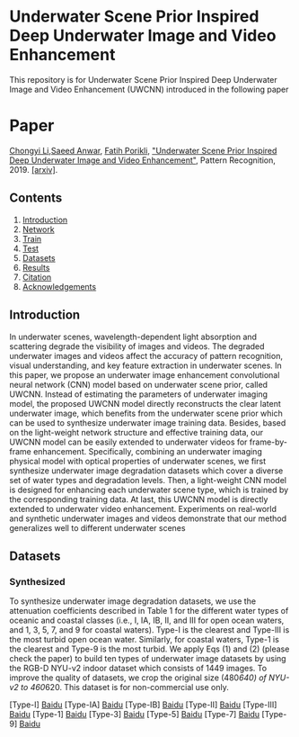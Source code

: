 # Underwater Scene Prior Inspired Deep Underwater Image and Video Enhancement
This repository is for Underwater Scene Prior Inspired Deep Underwater Image and Video Enhancement (UWCNN) introduced in the following paper

# Paper
[Chongyi Li](https://li-chongyi.github.io/),[Saeed Anwar](https://saeed-anwar.github.io/),  [Fatih Porikli](porikli.com), ["Underwater Scene Prior Inspired Deep Underwater Image and Video Enhancement"](https://www.sciencedirect.com/science/article/pii/S0031320319303401), Pattern Recognition, 2019. [[arxiv]](https://arxiv.org/pdf/1807.03528.pdf).

 ## Contents
1. [Introduction](#introduction)
2. [Network](#network)
2. [Train](#train)
3. [Test](#test)
4. [Datasets](#datasets)
5. [Results](#results)
6. [Citation](#citation)
7. [Acknowledgements](#acknowledgements)

## Introduction
In underwater scenes, wavelength-dependent light absorption and scattering degrade the visibility of images and videos. The degraded underwater images and videos affect the accuracy of pattern recognition, visual understanding, and key feature extraction in underwater scenes. In this paper, we propose an underwater image enhancement convolutional neural network (CNN) model based on underwater scene prior, called UWCNN. Instead of estimating the parameters of underwater imaging model, the proposed UWCNN model directly reconstructs the clear latent underwater image, which benefits from the underwater scene prior which can be used to synthesize underwater image training data. Besides, based on the light-weight network structure and effective training data, our UWCNN model can be easily extended to underwater videos for frame-by-frame enhancement. Specifically, combining an underwater imaging physical model with optical properties of underwater scenes, we first synthesize underwater image degradation datasets which cover a diverse set of water types and degradation levels. Then, a light-weight CNN model is designed for enhancing each underwater scene type, which is trained by the corresponding training data. At last, this UWCNN model is directly extended to underwater video enhancement. Experiments on real-world and synthetic underwater images and videos demonstrate that our method generalizes well to different underwater scenes

## Datasets
### Synthesized
To synthesize underwater image degradation datasets, we use the attenuation coefficients described in Table 1 for the different water types of oceanic and coastal classes (i.e., I, IA, IB, II, and III for open ocean waters, and 1, 3, 5, 7, and 9 for coastal waters). Type-I is the clearest and Type-III is the most turbid open ocean water. Similarly, for coastal waters, Type-1 is the clearest and Type-9 is the most turbid. We apply Eqs (1) and (2) (please check the paper) to build ten types of underwater image datasets by using the RGB-D NYU-v2 indoor dataset which consists of 1449 images. To improve the quality of datasets, we crop the original size (480*640) of NYU-v2 to 460*620. This dataset is for non-commercial use only.

[Type-I]   [Baidu](https://pan.baidu.com/s/13k3qNGG93aFwdthjRtxi3Q)
[Type-IA]  [Baidu](https://pan.baidu.com/s/13lRAbZYyYLyb-Z8qcpW-4Q)
[Type-IB]  [Baidu](https://pan.baidu.com/s/12qXACo20C6ee9bViItZAFA)
[Type-II]  [Baidu](https://pan.baidu.com/s/1iZM9md_mdeHXqw3XchvKHg)
[Type-III] [Baidu](https://pan.baidu.com/s/1fIKVcvU6jg5Mi0Sw-k8VmA)
[Type-1]   [Baidu](https://pan.baidu.com/s/1V10iXd9QnFbevm17Ua0jwQ)
[Type-3]   [Baidu](https://pan.baidu.com/s/1DEI4T700jmU-cUYgAxRQAw)
[Type-5]   [Baidu](https://pan.baidu.com/s/1jlPodNRPqySGnFxr7-qRRg)
[Type-7]   [Baidu](https://pan.baidu.com/s/12l0gCsPYOtEx7hCvp9C-fw)
[Type-9]   [Baidu](https://pan.baidu.com/s/1IPKimxXA1CsX3wjRE4VYNQ)
